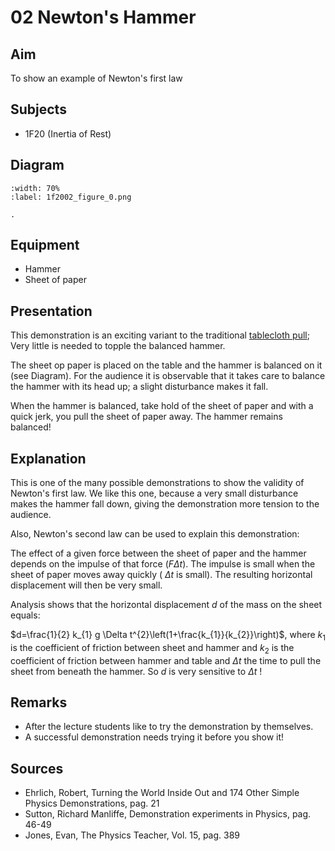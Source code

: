 # 02 Newton's Hammer 
 
  
## Aim   
 To show an example of Newton's first law    
  
## Subjects   
* 1F20 (Inertia of Rest)   

## Diagram
   
```{figure} figures/figure_0.png
:width: 70%  
:label: 1f2002_figure_0.png  

. 
```

## Equipment
 *  Hammer 
 *  Sheet of paper

## Presentation   
This demonstration is an exciting variant to the traditional [tablecloth pull](<../1F2001 Tablecloth Pull/1F2001.md>); Very little is needed to topple the balanced hammer.

The sheet op paper is placed on the table and the hammer is balanced on it (see Diagram). For the audience it is observable that it takes care to balance the hammer with its head up; a slight disturbance makes it fall.

When the hammer is balanced, take hold of the sheet of paper and with a quick jerk, you pull the sheet of paper away. The hammer remains balanced!   
  
## Explanation   
This is one of the many possible demonstrations to show the validity of Newton's first law. We like this one, because a very small disturbance makes the hammer fall down, giving the demonstration more tension to the audience.

Also, Newton's second law can be used to explain this demonstration:

The effect of a given force between the sheet of paper and the hammer depends on the impulse of that force $(F \Delta t)$. The impulse is small when the sheet of paper moves away quickly ( $\Delta t$ is small). The resulting horizontal displacement will then be very small.

Analysis shows that the horizontal displacement $d$ of the mass on the sheet equals:

$d=\frac{1}{2} k_{1} g \Delta t^{2}\left(1+\frac{k_{1}}{k_{2}}\right)$, where $k_{1}$ is the coefficient of friction between sheet and hammer and $k_{2}$ is the coefficient of friction between hammer and table and $\Delta t$ the time to pull the sheet from beneath the hammer. So $d$ is very sensitive to $\Delta t$ !
  
## Remarks
*  After the lecture students like to try the demonstration by themselves. 
*  A successful demonstration needs trying it before you show it!
   
  
## Sources
 *  Ehrlich, Robert, Turning the World Inside Out and 174 Other Simple Physics Demonstrations, pag. 21 
 *  Sutton, Richard Manliffe, Demonstration experiments in Physics, pag. 46-49 
 *  Jones, Evan, The Physics Teacher, Vol. 15, pag. 389 
  
